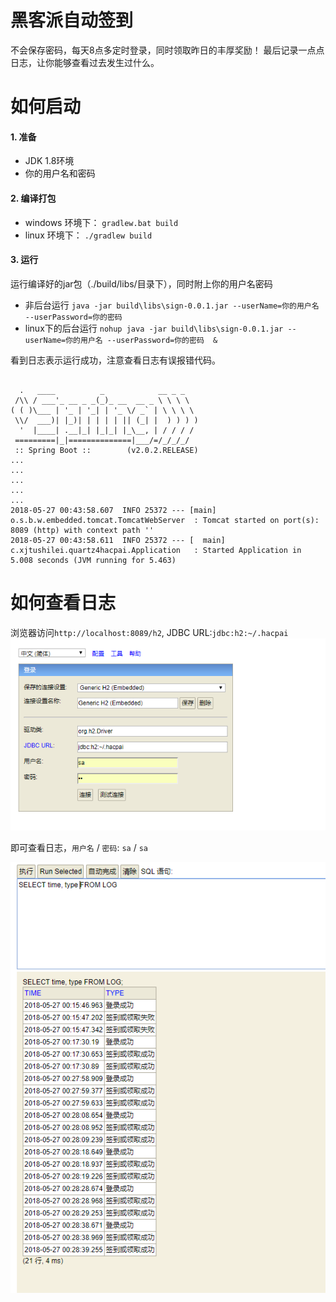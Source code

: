 # 黑客派自动签到

不会保存密码，每天8点多定时登录，同时领取昨日的丰厚奖励！ 最后记录一点点日志，让你能够查看过去发生过什么。

# 如何启动
#### 1. 准备
- JDK 1.8环境
- 你的用户名和密码

#### 2. 编译打包
- windows 环境下： `gradlew.bat build`
- linux 环境下： `./gradlew build`

#### 3. 运行

运行编译好的jar包（./build/libs/目录下），同时附上你的用户名密码

- 非后台运行 `java -jar build\libs\sign-0.0.1.jar --userName=你的用户名 --userPassword=你的密码`
- linux下的后台运行 `nohup java -jar build\libs\sign-0.0.1.jar --userName=你的用户名 --userPassword=你的密码  &`

看到日志表示运行成功，注意查看日志有误报错代码。

```

  .   ____          _            __ _ _
 /\\ / ___'_ __ _ _(_)_ __  __ _ \ \ \ \
( ( )\___ | '_ | '_| | '_ \/ _` | \ \ \ \
 \\/  ___)| |_)| | | | | || (_| |  ) ) ) )
  '  |____| .__|_| |_|_| |_\__, | / / / /
 =========|_|==============|___/=/_/_/_/
 :: Spring Boot ::        (v2.0.2.RELEASE)
...
...
...
...
...
2018-05-27 00:43:58.607  INFO 25372 --- [main] o.s.b.w.embedded.tomcat.TomcatWebServer  : Tomcat started on port(s): 8089 (http) with context path ''
2018-05-27 00:43:58.611  INFO 25372 --- [  main] c.xjtushilei.quartz4hacpai.Application   : Started Application in 5.008 seconds (JVM running for 5.463)
```
# 如何查看日志

浏览器访问`http://localhost:8089/h2`, JDBC URL:`jdbc:h2:~/.hacpai`
![](img/1.png)

即可查看日志，`用户名` / `密码`: `sa` / `sa`

![](img/2.png)


